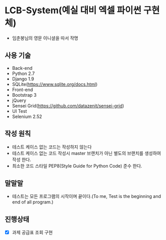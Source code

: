 # LCB-System(예실 대비 엑셀 파이썬 구현체)
* 임춘봉님의 영문 이니셜을 따서 작명

## 사용 기술  
* Back-end
 * Python 2.7
 * Django 1.9
 * SQLite(https://www.sqlite.org/docs.html)
* Front-end
 * Bootstrap 3
 * jQuery
 * Sensei Grid(https://github.com/datazenit/sensei-grid)
* UI Test
 * Selenium 2.52

## 작성 원칙
* 테스트 케이스 없는 코드는 작성하지 않는다
 * 테스트 케이스 없는 코드 작성시 master 브랜치가 아닌 별도의 브랜치를 생성하여 작성 한다.
* 최소한 코드 스타일 PEP8(Style Guide for Python Code) 준수 한다.

## 말말말
* 테스트는 모든 프로그램의 시작이며 끝이다.(To me, Test is the beginning and end of all program.)

## 진행상태
- [x] 과제 공급표 조회 구현
